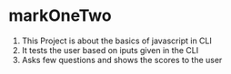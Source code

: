 # markOneTwo

1. This Project is about the basics of javascript in CLI
2. It tests the user based on iputs given in the CLI
3. Asks few questions and shows the scores to the user
